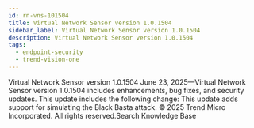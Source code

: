 ```yaml
---
id: rn-vns-101504
title: Virtual Network Sensor version 1.0.1504
sidebar_label: Virtual Network Sensor version 1.0.1504
description: Virtual Network Sensor version 1.0.1504
tags:
  - endpoint-security
  - trend-vision-one
---
```


 Virtual Network Sensor version 1.0.1504 June 23, 2025—Virtual Network Sensor version 1.0.1504 includes enhancements, bug fixes, and security updates. This update includes the following change: This update adds support for simulating the Black Basta attack. © 2025 Trend Micro Incorporated. All rights reserved.Search Knowledge Base